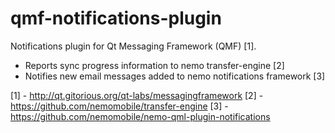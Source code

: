 qmf-notifications-plugin
========================

Notifications plugin for Qt Messaging Framework (QMF) [1].

 - Reports sync progress information to nemo transfer-engine [2]
 - Notifies new email messages added to nemo notifications framework [3]
 
 [1] - http://qt.gitorious.org/qt-labs/messagingframework
 [2] - https://github.com/nemomobile/transfer-engine
 [3] - https://github.com/nemomobile/nemo-qml-plugin-notifications
